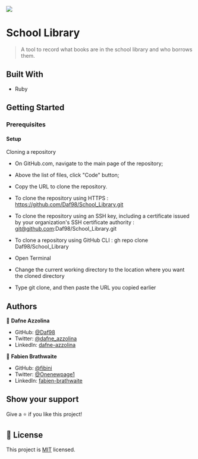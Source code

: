 ![](https://img.shields.io/badge/Microverse-blueviolet)

# School Library

> A tool to record what books are in the school library and who borrows them.

## Built With

- Ruby

## Getting Started

### Prerequisites
#### Setup
Cloning a repository

- On GitHub.com, navigate to the main page of the repository;

- Above the list of files, click "Code" button;

- Copy the URL to clone the repository.

- To clone the repository using HTTPS : https://github.com/Daf98/School_Library.git

- To clone the repository using an SSH key, including a certificate issued by your organization's SSH certificate authority : git@github.com:Daf98/School_Library.git

- To clone a repository using GitHub CLI : gh repo clone Daf98/School_Library

- Open Terminal

- Change the current working directory to the location where you want the cloned directory

- Type git clone, and then paste the URL you copied earlier

## Authors

👤 **Dafne Azzolina**

- GitHub: [@Daf98](https://github.com/Daf98)
- Twitter: [@dafne_azzolina](https://twitter.com/dafne_azzolina)
- LinkedIn: [dafne-azzolina](https://www.linkedin.com/in/dafne-azzolina/)

👤 **Fabien Brathwaite**

- GitHub: [@fibini](https://github.com/fibini)
- Twitter: [@Onenewpage1](https://twitter.com/Onenewpage1)
- LinkedIn: [fabien-brathwaite](https://linkedin.com/in/fabien-brathwaite)

## Show your support

Give a ⭐️ if you like this project!
## 📝 License

This project is [MIT](./MIT.md) licensed.
